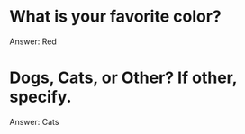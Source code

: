 # What is your favorite color?
Answer: Red

# Dogs, Cats, or Other? If other, specify.
Answer: Cats

